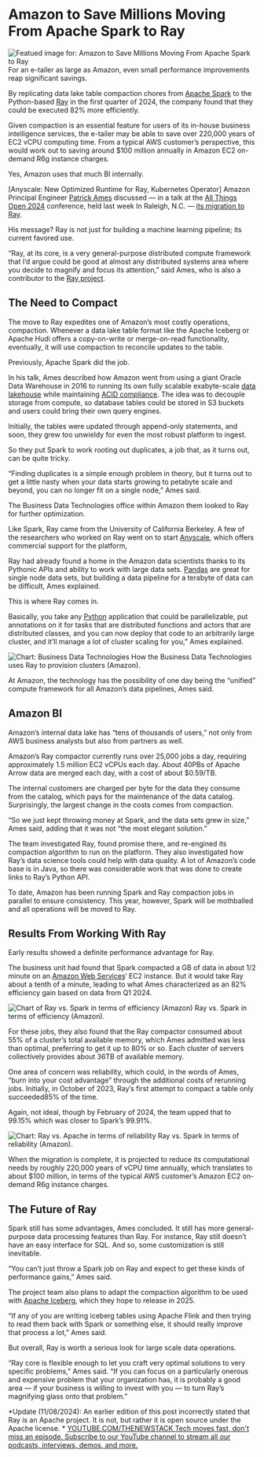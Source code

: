 # Amazon to Save Millions Moving From Apache Spark to Ray
![Featued image for: Amazon to Save Millions Moving From Apache Spark to Ray](https://cdn.thenewstack.io/media/2024/11/9632b561-patrick_ames-ato2024-1024x768.jpg)
For an e-tailer as large as Amazon, even small performance improvements reap significant savings.

By replicating data lake table compaction chores from [Apache Spark](https://thenewstack.io/enhancing-the-flexibility-of-sparks-physical-plan-to-enable-execution-on-various-native-engines/) to the Python-based [Ray](https://www.ray.io/) in the first quarter of 2024, the company found that they could be executed 82% more efficiently.

Given compaction is an essential feature for users of its in-house business intelligence services, the e-tailer may be able to save over 220,000 years of EC2 vCPU computing time. From a typical AWS customer’s perspective, this would work out to saving around $100 million annually in Amazon EC2 on-demand R6g instance charges.

Yes, Amazon uses that much BI internally.

[Anyscale: New Optimized Runtime for Ray, Kubernetes Operator]
Amazon Principal Engineer [Patrick Ames](https://www.linkedin.com/in/patrick-ames-05bb046/) discussed — in a talk at the [All Things Open 2024](https://allthingsopen.org/) conference, held last week In Raleigh, N.C. — [its migration to Ray](https://aws.amazon.com/blogs/opensource/amazons-exabyte-scale-migration-from-apache-spark-to-ray-on-amazon-ec2/).

His message? Ray is not just for building a machine learning pipeline; its current favored use.

“Ray, at its core, is a very general-purpose distributed compute framework that I’d argue could be good at almost any distributed systems area where you decide to magnify and focus its attention,” said Ames, who is also a contributor to the [Ray project](https://github.com/ray-project/ray).

## The Need to Compact
The move to Ray expedites one of Amazon’s most costly operations, compaction. Whenever a data lake table format like the Apache Iceberg or Apache Hudi offers a copy-on-write or merge-on-read functionality, eventually, it will use compaction to reconcile updates to the table.

Previously, Apache Spark did the job.

In his talk, Ames described how Amazon went from using a giant Oracle Data Warehouse in 2016 to running its own fully scalable exabyte-scale [data lakehouse](https://thenewstack.io/showdown-at-the-lakehouse-databricks-muscles-up-with-tabular/) while maintaining [ACID compliance](https://thenewstack.io/acid-transactions-change-the-game-for-cassandra-developers/). The idea was to decouple storage from compute, so database tables could be stored in S3 buckets and users could bring their own query engines.

Initially, the tables were updated through append-only statements, and soon, they grew too unwieldy for even the most robust platform to ingest.

So they put Spark to work rooting out duplicates, a job that, as it turns out, can be quite tricky.

“Finding duplicates is a simple enough problem in theory, but it turns out to get a little nasty when your data starts growing to petabyte scale and beyond, you can no longer fit on a single node,” Ames said.

The Business Data Technologies office within Amazon them looked to Ray for further optimization.

Like Spark, Ray came from the University of California Berkeley. A few of the researchers who worked on Ray went on to start [Anyscale,](https://www.anyscale.com/platform) which offers commercial support for the platform,

Ray had already found a home in the Amazon data scientists thanks to its Pythonic APIs and ability to work with large data sets. [Pandas](https://thenewstack.io/pandas-a-vital-python-tool-for-data-scientists/) are great for single node data sets, but building a data pipeline for a terabyte of data can be difficult, Ames explained.

This is where Ray comes in.

Basically, you take any [Python](https://thenewstack.io/what-is-python/) application that could be parallelizable, put annotations on it for tasks that are distributed functions and actors that are distributed classes, and you can now deploy that code to an arbitrarily large cluster, and it’ll manage a lot of cluster scaling for you,” Ames explained.

![Chart: Business Data Technologies](https://cdn.thenewstack.io/media/2024/11/d604e2bb-heterogenous-ray-clusters.png)
How the Business Data Technologies uses Ray to provision clusters (Amazon).

At Amazon, the technology has the possibility of one day being the “unified” compute framework for all Amazon’s data pipelines, Ames said.

## Amazon BI
Amazon’s internal data lake has “tens of thousands of users,” not only from AWS business analysts but also from partners as well.

Amazon’s Ray compactor currently runs over 25,000 jobs a day, requiring approximately 1.5 million EC2 vCPUs each day. About 40PBs of Apache Arrow data are merged each day, with a cost of about $0.59/TB.

The internal customers are charged per byte for the data they consume from the catalog, which pays for the maintenance of the data catalog. Surprisingly, the largest change in the costs comes from compaction.

“So we just kept throwing money at Spark, and the data sets grew in size,” Ames said, adding that it was not “the most elegant solution.”

The team investigated Ray, found promise there, and re-engined its compaction algorithm to run on the platform. They also investigated how Ray’s data science tools could help with data quality. A lot of Amazon’s code base is in Java, so there was considerable work that was done to create links to Ray’s Python API.

To date, Amazon has been running Spark and Ray compaction jobs in parallel to ensure consistency. This year, however, Spark will be mothballed and all operations will be moved to Ray.

## Results From Working With Ray
Early results showed a definite performance advantage for Ray.

The business unit had found that Spark compacted a GB of data in about 1/2 minute on an [Amazon Web Services](https://aws.amazon.com/?utm_content=inline+mention)‘ EC2 instance. But it would take Ray about a tenth of a minute, leading to what Ames characterized as an 82% efficiency gain based on data from Q1 2024.

![Chart of Ray vs. Spark in terms of efficiency (Amazon)](https://cdn.thenewstack.io/media/2024/11/6f40cf1d-ray-v-spark-efficiency-chart.png)
Ray vs. Spark in terms of efficiency (Amazon).

For these jobs, they also found that the Ray compactor consumed about 55% of a cluster’s total available memory, which Ames admitted was less than optimal, preferring to get it up to 80% or so. Each cluster of servers collectively provides about 36TB of available memory.

One area of concern was reliability, which could, in the words of Ames, “burn into your cost advantage” through the additional costs of rerunning jobs. Initially, in October of 2023, Ray’s first attempt to compact a table only succeeded85% of the time.

Again, not ideal, though by February of 2024, the team upped that to 99.15% which was closer to Spark’s 99.91%.

![Chart: Ray vs. Apache in terms of reliability](https://cdn.thenewstack.io/media/2024/11/00adbcea-ray-v-spark-reliability.png)
Ray vs. Spark in terms of reliability (Amazon).

When the migration is complete, it is projected to reduce its computational needs by roughly 220,000 years of vCPU time annually, which translates to about $100 million, in terms of the typical AWS customer’s Amazon EC2 on-demand R6g instance charges.

## The Future of Ray
Spark still has some advantages, Ames concluded. It still has more general-purpose data processing features than Ray. For instance, Ray still doesn’t have an easy interface for SQL. And so, some customization is still inevitable.

“You can’t just throw a Spark job on Ray and expect to get these kinds of performance gains,” Ames said.

The project team also plans to adapt the compaction algorithm to be used with [Apache Iceberg](https://thenewstack.io/snowflake-databricks-and-the-fight-for-apache-iceberg-tables/), which they hope to release in 2025.

“If any of you are writing iceberg tables using Apache Flink and then trying to read them back with Spark or something else, it should really improve that process a lot,” Ames said.

But overall, Ray is worth a serious look for large scale data operations.

“Ray core is flexible enough to let you craft very optimal solutions to very specific problems,” Ames said. “If you can focus on a particularly onerous and expensive problem that your organization has, it is probably a good area — if your business is willing to invest with you — to turn Ray’s magnifying glass onto that problem.”

*Update (11/08/2024): An earlier edition of this post incorrectly stated that Ray is an Apache project. It is not, but rather it is open source under the Apache license. *
[
YOUTUBE.COM/THENEWSTACK
Tech moves fast, don't miss an episode. Subscribe to our YouTube
channel to stream all our podcasts, interviews, demos, and more.
](https://youtube.com/thenewstack?sub_confirmation=1)